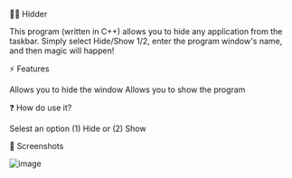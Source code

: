 👨‍💻 Hidder

This program (written in C++) allows you to hide any application from the taskbar. Simply select Hide/Show 1/2, enter the program window's name, and then magic will happen!


⚡ Features

Allows you to hide the window
Allows you to show the program

❓ How do use it?

Selest an option 
(1) Hide or (2) Show

📱 Screenshots

![image](https://github.com/LightJkd/Hidder/assets/171634839/2366b7f1-54a1-4f4e-a794-88dad0fa830a)
